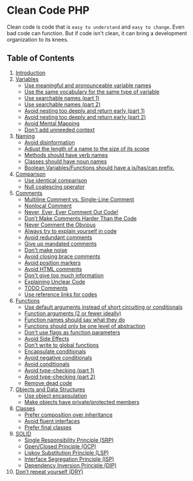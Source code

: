 # Clean Code PHP

Clean code is code that is `easy to understand` and `easy to change`.
Even bad code can function. But if code isn't clean, it can bring a development organization to its knees.

## Table of Contents

  1. [Introduction](./htmls/introdction.md)
  2. [Variables](./htmls/variables.md)
     * [Use meaningful and pronounceable variable names](./htmls/variables.md#use-meaningful-and-pronounceable-variable-names)
     * [Use the same vocabulary for the same type of variable](./htmls/variables.md#use-the-same-vocabulary-for-the-same-type-of-variable)
     * [Use searchable names (part 1)](./htmls/variables.md#use-searchable-names-part-1)
     * [Use searchable names (part 2)](./htmls/variables.md#use-searchable-names-part-2)
     * [Avoid nesting too deeply and return early (part 1)](./htmls/variables.md#avoid-nesting-too-deeply-and-return-early-part-1)
     * [Avoid nesting too deeply and return early (part 2)](./htmls/variables.md#avoid-nesting-too-deeply-and-return-early-part-2)
     * [Avoid Mental Mapping](./htmls/variables.md#avoid-mental-mapping)
     * [Don't add unneeded context](./htmls/variables.md#dont-add-unneeded-context)
  3. [Naming](./htmls/naming.md)
     * [Avoid disinformation]()
     * [Adjust the length of a name to the size of its scope]()
     * [Methods should have verb names]()
     * [Classes should have noun names]()
     * [Boolean Variables/Functions should have a is/has/can prefix.]()
  4. [Comparison](./htmls/comparison.md#comparison)
     * [Use identical comparison](./htmls/comparison.md#use-identical-comparison)
     * [Null coalescing operator](./htmls/comparison.md#null-coalescing-operator)
  5. [Comments](./htmls/comments.md)
     * [Multiline Comment vs. Single-Line Comment]()
     * [Nonlocal Comment]()
     * [Never, Ever, Ever Comment Out Code!]()
     * [Don’t Make Comments Harder Than the Code]()
     * [Never Comment the Obvious]()
     * [Always try to explain yourself in code]()
     * [Avoid redundant comments]()
     * [Give up mandated comments]()
     * [Don't make noise]()
     * [Avoid closing brace comments]()
     * [Avoid position markers]()
     * [Avoid HTML comments]()
     * [Don't give too much information]()
     * [Explaining Unclear Code]()
     * [TODO Comments]()
     * [Use reference links for codes]()
  6. [Functions](./htmls/functions.md)
     * [Use default arguments instead of short circuiting or conditionals](./htmls/functions.md#use-default-arguments-instead-of-short-circuiting-or-conditionals)
     * [Function arguments (2 or fewer ideally)](./htmls/functions.md#function-arguments-2-or-fewer-ideally)
     * [Function names should say what they do](./htmls/functions.md#function-names-should-say-what-they-do)
     * [Functions should only be one level of abstraction](./htmls/functions.md#functions-should-only-be-one-level-of-abstraction)
     * [Don't use flags as function parameters](./htmls/functions.md#dont-use-flags-as-function-parameters)
     * [Avoid Side Effects](./htmls/functions.md#avoid-side-effects)
     * [Don't write to global functions](./htmls/functions.md#dont-write-to-global-functions)
     * [Encapsulate conditionals](./htmls/functions.md#encapsulate-conditionals)
     * [Avoid negative conditionals](./htmls/functions.md#avoid-negative-conditionals)
     * [Avoid conditionals](./htmls/functions.md#avoid-conditionals)
     * [Avoid type-checking (part 1)](./htmls/functions.md#avoid-type-checking-part-1)
     * [Avoid type-checking (part 2)](./htmls/functions.md#avoid-type-checking-part-2)
     * [Remove dead code](./htmls/functions.md#remove-dead-code)
  7. [Objects and Data Structures](./htmls/objects.md)
     * [Use object encapsulation](./htmls/objects.md#use-object-encapsulation)
     * [Make objects have private/protected members](./htmls/objects.md#make-objects-have-privateprotected-members)
  8. [Classes](./htmls/classes.md)
     * [Prefer composition over inheritance](./htmls/classes.md#prefer-composition-over-inheritance)
     * [Avoid fluent interfaces](./htmls/classes.md#avoid-fluent-interfaces)
     * [Prefer final classes](./htmls/classes.md#prefer-final-classes)
  9. [SOLID](./htmls/solid.md)
     * [Single Responsibility Principle (SRP)](./htmls/solid.md#single-responsibility-principle-srp)
     * [Open/Closed Principle (OCP)](./htmls/solid.md#openclosed-principle-ocp)
     * [Liskov Substitution Principle (LSP)](./htmls/solid.md#liskov-substitution-principle-lsp)
     * [Interface Segregation Principle (ISP)](./htmls/solid.md#interface-segregation-principle-isp)
     * [Dependency Inversion Principle (DIP)](./htmls/solid.md#dependency-inversion-principle-dip)
  10. [Don’t repeat yourself (DRY)](./htmls/dry.md)
  


